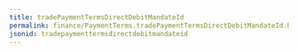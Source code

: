 ```yaml
---
title: tradePaymentTermsDirectDebitMandateId
permalink: finance/PaymentTerms.tradePaymentTermsDirectDebitMandateId.html
jsonid: tradepaymenttermsdirectdebitmandateid
---
```

